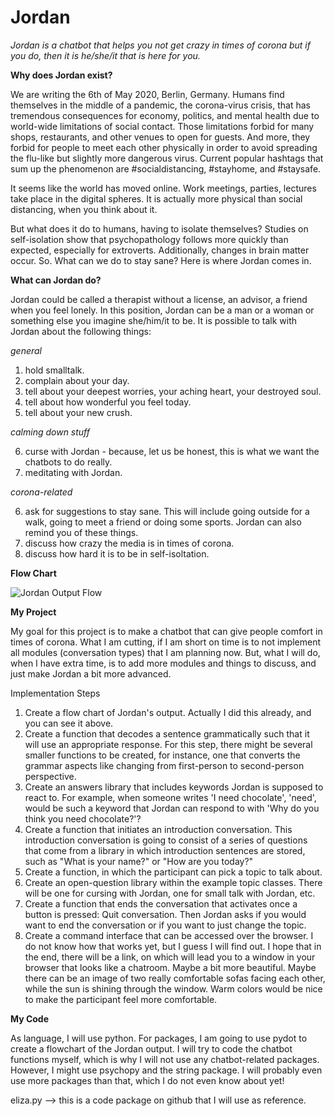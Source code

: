# Jordan

*Jordan is a chatbot that helps you not get crazy in times of corona but if you do, then it is he/she/it that is here for you.*

**Why does Jordan exist?**

We are writing the 6th of May 2020, Berlin, Germany. Humans find themselves in the middle of a pandemic, the corona-virus crisis, that has tremendous consequences for economy, politics, and mental health due to world-wide limitations of social contact. Those limitations forbid for many shops, restaurants, and other venues to open for guests. And more, they forbid for people to meet each other physically in order to avoid spreading the flu-like but slightly more dangerous virus. Current popular hashtags that sum up the phenomenon are #socialdistancing, #stayhome, and #staysafe. 

It seems like the world has moved online. Work meetings, parties, lectures take place in the digital spheres. It is actually more physical than social distancing, when you think about it. 

But what does it do to humans, having to isolate themselves? Studies on self-isolation show that psychopathology follows more quickly than expected, especially for extroverts. Additionally, changes in brain matter occur. So. What can we do to stay sane?
Here is where Jordan comes in. 

**What can Jordan do?**

Jordan could be called a therapist without a license, an advisor, a friend when you feel lonely. In this position, Jordan can be a man or a woman or something else you imagine she/him/it to be. It is possible to talk with Jordan about the following things:

*general*
1. hold smalltalk.
2. complain about your day.
3. tell about your deepest worries, your aching heart, your destroyed soul.
4. tell about how wonderful you feel today.
5. tell about your new crush.

*calming down stuff*

6. curse with Jordan - because, let us be honest, this is what we want the chatbots to do really. 
7. meditating with Jordan.

*corona-related*

6. ask for suggestions to stay sane. This will include going outside for a walk, going to meet a friend or doing some sports. 
Jordan can also remind you of these things.
7. discuss how crazy the media is in times of corona. 
8. discuss how hard it is to be in self-isoltation.

**Flow Chart**

![Jordan Output Flow](https://user-images.githubusercontent.com/64072862/81957953-92366100-960d-11ea-9d37-abc82e5fd2e9.png)

**My Project**

My goal for this project is to make a chatbot that can give people comfort in times of corona. What I am cutting, if I am short on time is to not implement all modules (conversation types) that I am planning now. But, what I will do, when I have extra time, is to add more modules and things to discuss, and just make Jordan a bit more advanced. 

Implementation Steps
1. Create a flow chart of Jordan's output. Actually I did this already, and you can see it above.
2. Create a function that decodes a sentence grammatically such that it will use an appropriate response. For this step, there might be several smaller functions to be created, for instance, one that converts the grammar aspects like changing from first-person to second-person perspective.
3. Create an answers library that includes keywords Jordan is supposed to react to. For example, when someone writes 'I need chocolate', 'need', would be such a keyword that Jordan can respond to with 'Why do you think you need chocolate?'?
4. Create a function that initiates an introduction conversation. This introduction conversation is going to consist of a series of questions that come from a library in which introduction sentences are stored, such as "What is your name?" or "How are you today?"
5. Create a function, in which the participant can pick a topic to talk about. 
6. Create an open-question library within the example topic classes. There will be one for cursing with Jordan, one for small talk with Jordan, etc. 
7. Create a function that ends the conversation that activates once a button is pressed: Quit conversation. Then Jordan asks if you would want to end the conversation or if you want to just change the topic. 
3. Create a command interface that can be accessed over the browser. I do not know how that works yet, but I guess I will find out. I hope that in the end, there will be a link, on which will lead you to a window in your browser that looks like a chatroom. Maybe a bit more beautiful. Maybe there can be an image of two really comfortable sofas facing each other, while the sun is shining through the window. Warm colors would be nice to make the participant feel more comfortable.

**My Code**

As language, I will use python. For packages, I am going to use pydot to create a flowchart of the Jordan output. I will try to code the chatbot functions myself, which is why I will not use any chatbot-related packages. However, I might use psychopy and the string package. I will probably even use more packages than that, which I do not even know about yet!

eliza.py --> this is a code package on github that I will use as reference. 
